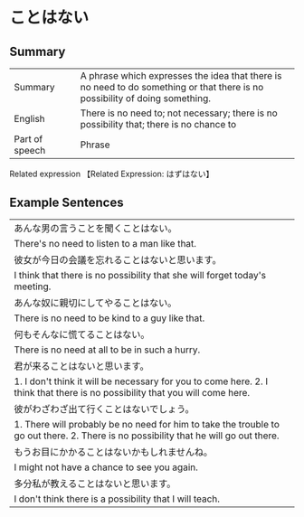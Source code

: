 # ことはない

## Summary

<table><tr>   <td>Summary<td>   <td>A phrase which expresses the idea that there is no need to do something or that there is no possibility of doing something.</td><tr><tr>   <td>English<td>   <td>There is no need to; not necessary; there is no possibility that; there is no chance to</td><tr><tr>   <td>Part of speech<td>   <td>Phrase</td><tr></table><tr>   <td>Related expression<td>   <td>【Related Expression: はずはない】</td><tr></table></table>

## Example Sentences

<table><tr><td>あんな男の言うことを聞くことはない。<td><tr><tr><td>There's no need to listen to a man like that.<td><tr><tr><td>彼女が今日の会議を忘れることはないと思います。<td><tr><tr><td>I think that there is no possibility that she will forget today's meeting.<td><tr><tr><td>あんな奴に親切にしてやることはない。<td><tr><tr><td>There is no need to be kind to a guy like that.<td><tr><tr><td>何もそんなに慌てることはない。<td><tr><tr><td>There is no need at all to be in such a hurry.<td><tr><tr><td>君が来ることはないと思います。<td><tr><tr><td>1. I don't think it will be necessary for you to come here. 2. I think that there is no possibility that you will come here.<td><tr><tr><td>彼がわざわざ出て行くことはないでしょう。<td><tr><tr><td>1. There will probably be no need for him to take the trouble to go out there.    2. There is no possibility that he will go out there.<td><tr><tr><td>もうお目にかかることはないかもしれませんね。<td><tr><tr><td>I might not have a chance to see you again.<td><tr><tr><td>多分私が教えることはないと思います。<td><tr><tr><td>I don't think there is a possibility that I will teach.<td><tr></table>

